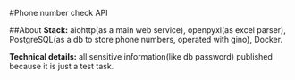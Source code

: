 #Phone number check API


##About
**Stack:** aiohttp(as a main web service), openpyxl(as excel parser), PostgreSQL(as a db to store phone numbers, operated with gino),
Docker.

**Technical details:** all sensitive information(like db password) published because it is just a test task. 